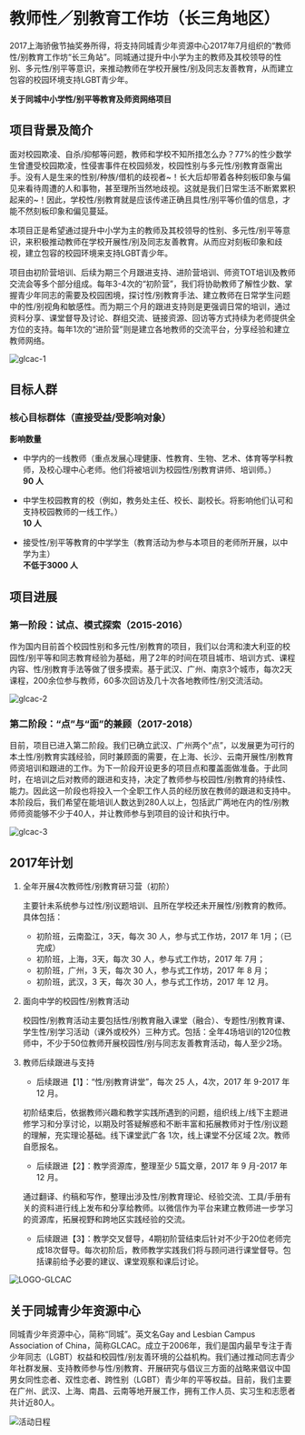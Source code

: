 # 教师性／别教育工作坊（长三角地区）

2017上海骄傲节抽奖券所得，将支持同城青少年资源中心2017年7月组织的“教师性/别教育工作坊“长三角站”。同城通过提升中小学为主的教师及其校领导的性别、多元性/别平等意识，来推动教师在学校开展性/别及同志友善教育，从而建立包容的校园环境支持LGBT青少年。

**关于同城中小学性/别平等教育及师资网络项目**

## 项目背景及简介

面对校园欺凌、自杀/抑郁等问题，教师和学校不知所措怎么办？77%的性少数学生曾遭受校园欺凌，性侵害事件在校园频发，校园性别与多元性/别教育亟需出手。没有人是生来的性别/种族/借机的歧视者~！长大后却带着各种刻板印象与偏见来看待周遭的人和事物，甚至理所当然地歧视。这就是我们日常生活不断累累积起来的~！因此，学校性/别教育就是应该传递正确且具性/别平等价值的信息，才能不然刻板印象和偏见蔓延。

本项目正是希望通过提升中小学为主的教师及其校领导的性别、多元性/别平等意识，来积极推动教师在学校开展性/别及同志友善教育。从而应对刻板印象和歧视，建立包容的校园环境来支持LGBT青少年。

项目由初阶营培训、后续为期三个月跟进支持、进阶营培训、师资TOT培训及教师交流会等多个部分组成。每年3-4次的“初阶营”，我们将协助教师了解性少数、掌握青少年同志的需要及校园困境，探讨性/别教育手法、建立教师在日常学生问题中的性/别视角和敏感性。而为期三个月的跟进支持则是更强调日常的培训，通过资料分享、课堂督导及讨论、群组交流、链接资源、回访等方式持续为老师提供全方位的支持。每年1次的“进阶营”则是建立各地教师的交流平台，分享经验和建立教师网络。

![glcac-1](https://www.shpride.com/wp-content/uploads/2017/05/glcac-1.jpg)

## 目标人群

### 核心目标群体（直接受益/受影响对象）

**影响数量**

- 中学内的一线教师（重点发展心理健康、性教育、生物、艺术、体育等学科教师，及校心理中心老师。他们将被培训为校园性/别教育讲师、培训师。）  
  **90 人**

- 中学生校园教育的校（例如，教务处主任、校长、副校长。将影响他们认可和支持校园教师的一线工作。）  
  **10 人**

- 接受性/别平等教育的中学学生（教育活动为参与本项目的老师所开展，以中学为主）  
  **不低于3000 人**

## 项目进展

### 第一阶段：试点、模式探索（2015-2016）

作为国内目前首个校园性别和多元性/别教育的项目，我们以台湾和澳大利亚的校园性/别平等和同志教育经验为基础，用了2年的时间在项目城市、培训方式、课程内容、性/别教育手法等做了很多摸索。基于武汉、广州、南京3个城市，每次2天课程，200余位参与教师，60多次回访及几十次各地教师性/别交流活动。

![glcac-2](https://www.shpride.com/wp-content/uploads/2017/05/glcac-2.jpg)

### 第二阶段：“点”与“面”的兼顾（2017-2018）

目前，项目已进入第二阶段。我们已确立武汉、广州两个“点”，以发展更为可行的本土性/别教育实践经验，同时兼顾面的需要，在上海、长沙、云南开展性/别教育师资培训和跟进的工作。为下一阶段开设更多的项目点和覆盖面做准备。于此同时，在培训之后对教师的跟进和支持，决定了教师参与校园性/别教育的持续性、能力。因此这一阶段也将投入一个全职工作人员的经历放在教师的跟进和支持中。本阶段后，我们希望在能培训人数达到280人以上，包括武广两地在内的性/别教师师资能够不少于40人，并让教师参与到项目的设计和执行中。

![glcac-3](https://www.shpride.com/wp-content/uploads/2017/05/glcac-3.jpg)

## 2017年计划

1. 全年开展4次教师性/别教育研习营（初阶）

   主要针未系统参与过性/别议题培训、且所在学校还未开展性/别教育的教师。具体包括：

   - 初阶班，云南盈江，3天，每次 30 人，参与式工作坊，2017 年 1月；（已完成）  
   - 初阶班，上海，3天，每次 30 人，参与式工作坊，2017 年 7月；  
   - 初阶班，广州，3 天，每次 30 人，参与式工作坊，2017 年 8 月；  
   - 初阶班，武汉，3 天，每次 30 人，参与式工作坊，2017 年 12 月。

2. 面向中学的校园性/别教育活动

   校园性/别教育活动主要包括性/别教育融入课堂（融合）、专题性/别教育课、学生性/别学习活动（课外或校外）三种方式。包括：全年4场培训的120位教师中，不少于50位教师开展校园性/别与同志友善教育活动，每人至少2场。

3. 教师后续跟进与支持

   - 后续跟进【1】：“性/别教育讲堂”，每次 25 人，4次，2017 年 9-2017 年 12 月。

   初阶结束后，依据教师兴趣和教学实践所遇到的问题，组织线上/线下主题进修学习和分享讨论，以期及时答疑解惑和不断丰富和拓展教师对于性/别议题的理解，充实理论基础。线下课堂武广各 1次，线上课堂不分区域 2次。教师自愿报名。

   - 后续跟进【2】：教学资源库，整理至少 5篇文章，2017 年 9 月-2017 年 12 月。

   通过翻译、约稿和写作，整理出涉及性/别教育理论、经验交流、工具/手册有关的资料进行线上发布和分享给教师。以微信作为平台来建立教师进一步学习的资源库，拓展视野和跨地区实践经验的交流。

   - 后续跟进【3】：教学交叉督导，4期初阶营结束后针对不少于20位老师完成18次督导。每次初阶后，教师教学实践我们将与顾问进行课堂督导。包括课前给予必要的建议、课堂观察和课后讨论。

![LOGO-GLCAC](https://www.shpride.com/wp-content/uploads/2017/05/LOGO-GLCAC.jpg)

## 关于同城青少年资源中心

同城青少年资源中心，简称“同城”。英文名Gay and Lesbian Campus Association of China，简称GLCAC。成立于2006年，我们是国内最早专注于青少年同志（LGBT）权益和校园性/别友善环境的公益机构。我们通过推动同志青少年社群发展、支持教师参与性/别教育、开展研究与倡议三方面的战略来倡议中国男女同性恋者、双性恋者、跨性别（LGBT）青少年的平等权益。目前，我们主要在广州、武汉、上海、南昌、云南等地开展工作，拥有工作人员、实习生和志愿者共计近80人。

![活动日程](https://shpride.com/wp-content/uploads/2020/02/Pride12_website_schedule_CH.jpg)